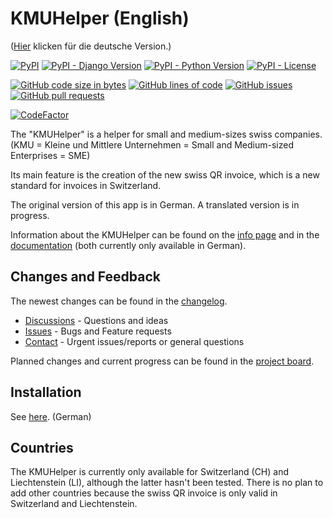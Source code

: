 # KMUHelper (English)

([Hier](./README.md) klicken für die deutsche Version.)

[![PyPI](https://img.shields.io/pypi/v/django-kmuhelper)](https://pypi.org/project/django-kmuhelper)
[![PyPI - Django Version](https://img.shields.io/pypi/djversions/django-kmuhelper)](https://pypi.org/project/django-kmuhelper)
[![PyPI - Python Version](https://img.shields.io/pypi/pyversions/django-kmuhelper)](https://pypi.org/project/django-kmuhelper)
[![PyPI - License](https://img.shields.io/pypi/l/django-kmuhelper)](https://github.com/rafaelurben/django-kmuhelper/blob/main/LICENSE)

[![GitHub code size in bytes](https://img.shields.io/github/languages/code-size/rafaelurben/django-kmuhelper)](https://github.com/rafaelurben/django-kmuhelper)
[![GitHub lines of code](https://img.shields.io/tokei/lines/github.com/rafaelurben/django-kmuhelper)](https://github.com/rafaelurben/django-kmuhelper)
[![GitHub issues](https://img.shields.io/github/issues/rafaelurben/django-kmuhelper)](https://github.com/rafaelurben/django-kmuhelper/issues)
[![GitHub pull requests](https://img.shields.io/github/issues-pr/rafaelurben/django-kmuhelper)](https://github.com/rafaelurben/django-kmuhelper/pulls)

[![CodeFactor](https://www.codefactor.io/repository/github/rafaelurben/django-kmuhelper/badge)](https://www.codefactor.io/repository/github/rafaelurben/django-kmuhelper)

The "KMUHelper" is a helper for small and medium-sizes swiss companies. (KMU = Kleine und Mittlere Unternehmen = Small and Medium-sized Enterprises = SME)

Its main feature is the creation of the new swiss QR invoice, which is a new standard for invoices in Switzerland.

The original version of this app is in German.
A translated version is in progress.

Information about the KMUHelper can be found on the [info page](https://rafaelurben.github.io/kmuhelper/) and in the [documentation](https://rafaelurben.github.io/django-kmuhelper/) (both currently only available in German).

## Changes and Feedback

The newest changes can be found in the [changelog](https://github.com/rafaelurben/django-kmuhelper/releases).

- [Discussions](https://github.com/rafaelurben/django-kmuhelper/discussions) - Questions and ideas
- [Issues](https://github.com/rafaelurben/django-kmuhelper/issues) - Bugs and Feature requests
- [Contact](mailto:kmuhelper@rafaelurben.ch) - Urgent issues/reports or general questions

Planned changes and current progress can be found in the [project board](https://github.com/users/rafaelurben/projects/5/views/2).

## Installation

See [here](https://rafaelurben.github.io/django-kmuhelper/installation). (German)

## Countries

The KMUHelper is currently only available for Switzerland (CH) and Liechtenstein (LI), although the latter hasn't been tested. There is no plan to add other countries because the swiss QR invoice is only valid in Switzerland and Liechtenstein.
